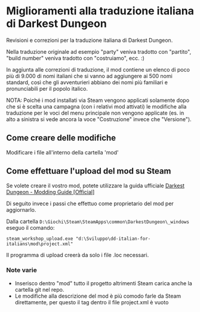 # Miglioramenti alla traduzione italiana di Darkest Dungeon

Revisioni e correzioni per la traduzione italiana di Darkest Dungeon.

Nella traduzione originale ad esempio "party" veniva tradotto con "partito", "build number" veniva tradotto con "costruiamo", ecc. :)

In aggiunta alle correzioni di traduzione, il mod contiene un elenco di poco più di 9.000 di nomi italiani che si vanno ad aggiungere ai 500 nomi standard, così che gli avventurieri abbiano dei nomi più familiari e pronunciabili per il popolo italico.

NOTA: Poiché i mod installati via Steam vengono applicati solamente dopo che si è scelta una campagna (con i relativi mod attivati) le modifiche alla traduzione per le voci del menu principale non vengono applicate (es. in alto a sinistra si vede ancora la voce "Costruzione" invece che "Versione").

## Come creare delle modifiche

Modificare i file all'interno della cartella 'mod'

## Come effettuare l'upload del mod su Steam

Se volete creare il vostro mod, potete utilizzare la guida ufficiale [Darkest Dungeon - Modding Guide [Official]](https://steamcommunity.com/sharedfiles/filedetails/?id=819597757)

Di seguito invece i passi che effettuo come proprietario del mod per aggiornarlo.

Dalla cartella `D:\Giochi\Steam\SteamApps\common\DarkestDungeon\_windows` eseguo il comando:

`steam_workshop_upload.exe "d:\Sviluppo\dd-italian-for-italians\mod\project.xml"`

Il programma di upload creerà da solo i file .loc necessari.

### Note varie
- Inserisco dentro "mod" tutto il progetto altrimenti Steam carica anche la cartella git nel repo.
- Le modifiche alla descrizione del mod è più comodo farle da Steam direttamente, per questo il tag <ItemDescription> dentro il file project.xml è vuoto
